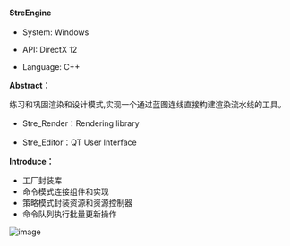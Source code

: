 #### StreEngine



- System: Windows

- API: DirectX 12

- Language: C++



**Abstract：**

练习和巩固渲染和设计模式,实现一个通过蓝图连线直接构建渲染流水线的工具。


- Stre_Render：Rendering library

- Stre_Editor：QT User Interface


**Introduce：**

- 工厂封装库
- 命令模式连接组件和实现
- 策略模式封装资源和资源控制器
- 命令队列执行批量更新操作

![image](https://user-images.githubusercontent.com/55373014/203470901-d640edd5-8abd-4b1d-982f-e500b98c8853.png)


